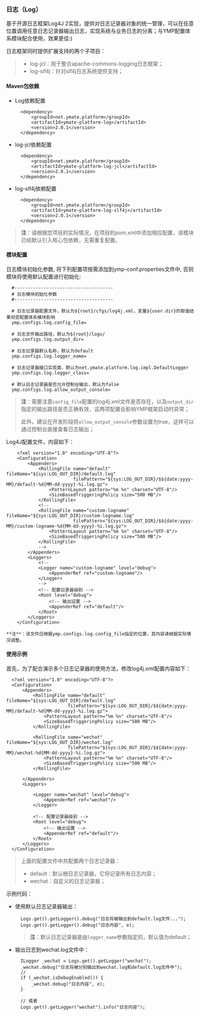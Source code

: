 ### 日志（Log）

基于开源日志框架Log4J 2实现，提供对日志记录器对象的统一管理，可以在任意位置调用任意日志记录器输出日志，实现系统与业务日志的分离；与YMP配置体系模块配合使用，效果更佳:)

日志框架同时提供扩展支持的两个子项目：

> - log-jcl：用于整合apache-commons-logging日志框架；
> - log-slf4j：针对slf4j日志系统提供支持；

#### Maven包依赖

- Log依赖配置

        <dependency>
            <groupId>net.ymate.platform</groupId>
            <artifactId>ymate-platform-log</artifactId>
            <version>2.0.1</version>
        </dependency>

- log-jcl依赖配置

        <dependency>
            <groupId>net.ymate.platform</groupId>
            <artifactId>ymate-platform-log-jcl</artifactId>
            <version>2.0.1</version>
        </dependency>

- log-slf4j依赖配置

        <dependency>
            <groupId>net.ymate.platform</groupId>
            <artifactId>ymate-platform-log-slf4j</artifactId>
            <version>2.0.1</version>
        </dependency>

> **注**：请根据您项目的实际情况，在项目的pom.xml中添加相应配置，该模块已经默认引入核心包依赖，无需重复配置。

#### 模块配置

日志模块初始化参数, 将下列配置项按需添加到ymp-conf.properties文件中, 否则模块将使用默认配置进行初始化:

	  #-------------------------------------
	  # 日志模块初始化参数
	  #-------------------------------------
	
	  # 日志记录器配置文件，默认为${root}/cfgs/log4j.xml，变量${user.dir}的取值结果将受配置体系模块影响
	  ymp.configs.log.config_file=
	  
	  # 日志文件输出路径，默认为${root}/logs/
	  ymp.configs.log.output_dir=
	  
	  # 日志记录器默认名称，默认为default
	  ymp.configs.log.logger_name=
	  
	  # 日志记录器接口实现类，默认为net.ymate.platform.log.impl.DefaultLogger
	  ymp.configs.log.logger_class=
	  
	  # 默认日志记录器是否允许控制台输出，默认为false
	  ymp.configs.log.allow_output_console=

   > **注**：需要注意`config_file`配置的log4j.xml文件是否存在，以及`output_dir`指定的输出路径是否正确有效，这两项配置会影响YMP框架启动时异常；
   > 
   > 此外，建议在开发阶段将`allow_output_console`参数设置为true，这样可以通过控制台直接查看日志输出；


Log4J配置文件，内容如下：

        <?xml version="1.0" encoding="UTF-8"?>
        <Configuration>
            <Appenders>
                <RollingFile name="default" fileName="${sys:LOG_OUT_DIR}/default.log"
                             filePattern="${sys:LOG_OUT_DIR}/$${date:yyyy-MM}/default-%d{MM-dd-yyyy}-%i.log.gz">
                    <PatternLayout pattern="%m %n" charset="UTF-8"/>
                    <SizeBasedTriggeringPolicy size="500 MB"/>
                </RollingFile>
                <!--
                <RollingFile name="custom-logname" fileName="${sys:LOG_OUT_DIR}/custom-logname.log"
                             filePattern="${sys:LOG_OUT_DIR}/$${date:yyyy-MM}/custom-logname-%d{MM-dd-yyyy}-%i.log.gz">
                    <PatternLayout pattern="%m %n" charset="UTF-8"/>
                    <SizeBasedTriggeringPolicy size="500 MB"/>
                </RollingFile>
                -->
            </Appenders>
            <Loggers>
                <!--
                <Logger name="custom-logname" level="debug">
                    <AppenderRef ref="custom-logname"/>
                </Logger>
                -->
                <!-- 配置记录器级别 -->
                <Root level="debug">
                    <!-- 输出设置 -->
                    <AppenderRef ref="default"/>
                </Root>
            </Loggers>
        </Configuration>

    **注**：该文件应根据ymp.configs.log.config_file指定的位置，其内容请根据实际情况调整。

#### 使用示例

首先，为了配合演示多个日志记录器的使用方法，修改log4j.xml配置内容如下：

	  <?xml version="1.0" encoding="UTF-8"?>
	  <Configuration>
	      <Appenders>
	          <RollingFile name="default" fileName="${sys:LOG_OUT_DIR}/default.log"
	                       filePattern="${sys:LOG_OUT_DIR}/$${date:yyyy-MM}/default-%d{MM-dd-yyyy}-%i.log.gz">
	              <PatternLayout pattern="%m %n" charset="UTF-8"/>
	              <SizeBasedTriggeringPolicy size="500 MB"/>
	          </RollingFile>
	
	          <RollingFile name="wechat" fileName="${sys:LOG_OUT_DIR}/wechat.log"
	                       filePattern="${sys:LOG_OUT_DIR}/$${date:yyyy-MM}/wechat-%d{MM-dd-yyyy}-%i.log.gz">
	              <PatternLayout pattern="%m %n" charset="UTF-8"/>
	              <SizeBasedTriggeringPolicy size="500 MB"/>
	          </RollingFile>
	
	      </Appenders>
	      <Loggers>
	
	          <Logger name="wechat" level="debug">
	              <AppenderRef ref="wechat"/>
	          </Logger>
	
	          <!-- 配置记录器级别 -->
	          <Root level="debug">
	              <!-- 输出设置 -->
	              <AppenderRef ref="default"/>
	          </Root>
	      </Loggers>
	  </Configuration>
	
> 上面的配置文件中共配置两个日志记录器：
> 
> - default：默认根日志记录器，它将记录所有日志内容；
> - wechat：自定义的日志记录器；

示例代码：

- 使用默认日志记录器输出：

		Logs.get().getLogger().debug("日志将被输出到default.log文件...");
		Logs.get().getLogger().debug("日志内容", e);

	>  **注**：默认日志记录器是由`logger_name`参数指定的，默认值为default；

- 输出日志到wechat.log文件中：

		ILogger _wechat = Logs.get().getLogger("wechat");
		_wechat.debug("日志将被分别输出到wechat.log和default.log文件中");
		//
		if (_wechat.isDebugEnabled()) {
			_wechat.debug("日志内容", e);
		}
		
		// 或者
		Logs.get().getLogger("wechat").info("日志内容");
